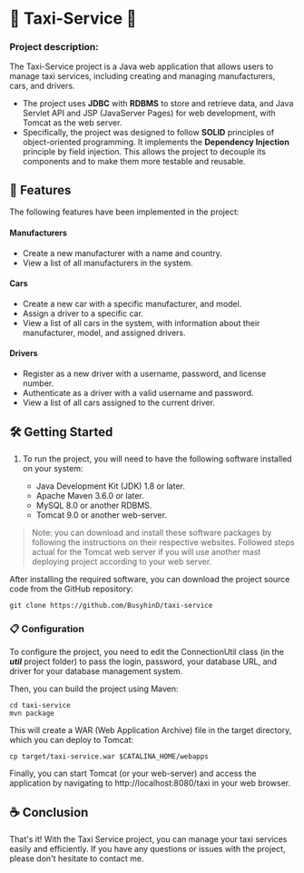 # 🚖 Taxi-Service 🚖
### Project description: 

The Taxi-Service project is a Java web application that allows users to manage taxi services, including creating and managing manufacturers, cars, and drivers.  

   + The project uses **JDBC** with **RDBMS** to store and retrieve data, and Java Servlet API and JSP (JavaServer Pages) for web development, with Tomcat as the web server.
   + Specifically, the project was designed to follow **SOLID** principles of object-oriented programming. It implements the **Dependency Injection** principle by field injection. This allows the project to decouple its components and to make them more testable and reusable.
## 🔎 Features
The following features have been implemented in the project:

#### Manufacturers
* Create a new manufacturer with a name and country.
* View a list of all manufacturers in the system.
#### Cars
* Create a new car with a specific manufacturer, and model.
* Assign a driver to a specific car.
* View a list of all cars in the system, with information about their manufacturer, model, and assigned drivers.
#### Drivers
* Register as a new driver with a username, password, and license number.
* Authenticate as a driver with a valid username and password.
* View a list of all cars assigned to the current driver.

## 🛠️ Getting Started
1. To run the project, you will need to have the following software installed on your system:

   + Java Development Kit (JDK) 1.8 or later.  
   + Apache Maven 3.6.0 or later.
   + MySQL 8.0 or another RDBMS.
   + Tomcat 9.0 or another web-server.
   
>Note: you can download and install these software packages by following the instructions on their respective websites. Followed steps actual for the Tomcat web server if you will use another mast deploying project according to your web server.

After installing the required software, you can download the project source code from the GitHub repository:

```command
git clone https://github.com/BusyhinD/taxi-service
```
### 📋 Configuration
To configure the project, you need to edit the ConnectionUtil class (in the **_util_** project folder) to pass the login, password, your database URL, and driver for your database management system.

Then, you can build the project using Maven:

```command
cd taxi-service
mvn package
```
This will create a WAR (Web Application Archive) file in the target directory, which you can deploy to Tomcat:

```command
cp target/taxi-service.war $CATALINA_HOME/webapps
```
>
Finally, you can start Tomcat (or your web-server) and access the application by navigating to http://localhost:8080/taxi in your web browser.
## ☕ Conclusion
That's it! With the Taxi Service project, you can manage your taxi services easily and efficiently. If you have any questions or issues with the project, please don't hesitate to contact me.
